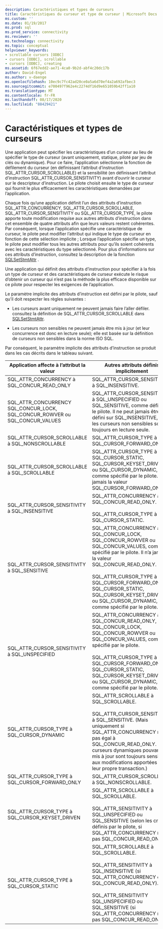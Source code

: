 ```yaml
---
description: Caractéristiques et types de curseurs
title: Caractéristiques du curseur et type de curseur | Microsoft Docs
ms.custom: ''
ms.date: 01/19/2017
ms.prod: sql
ms.prod_service: connectivity
ms.reviewer: ''
ms.technology: connectivity
ms.topic: conceptual
helpviewer_keywords:
- scrollable cursors [ODBC]
- cursors [ODBC], scrollable
- cursors [ODBC], creating
ms.assetid: 6f67edd2-ae71-4ca0-9b2d-abf4c20dc17b
author: David-Engel
ms.author: v-daenge
ms.openlocfilehash: 10ec9c7fc42ad20ce0a5a6d70ef4a2a692afbec3
ms.sourcegitcommit: e700497f962e4c2274df16d9e651059b42ff1a10
ms.translationtype: MT
ms.contentlocale: fr-FR
ms.lasthandoff: 08/17/2020
ms.locfileid: "88429421"
---
```

# <a name="cursor-characteristics-and-cursor-type"></a>Caractéristiques et types de curseurs
Une application peut spécifier les caractéristiques d’un curseur au lieu de spécifier le type de curseur (avant uniquement, statique, piloté par jeu de clés ou dynamique). Pour ce faire, l’application sélectionne la fonction de défilement du curseur (en définissant l’attribut d’instruction SQL_ATTR_CURSOR_SCROLLABLE) et la sensibilité (en définissant l’attribut d’instruction SQL_ATTR_CURSOR_SENSITIVITY) avant d’ouvrir le curseur sur le descripteur d’instruction. Le pilote choisit ensuite le type de curseur qui fournit le plus efficacement les caractéristiques demandées par l’application.  
  
 Chaque fois qu’une application définit l’un des attributs d’instruction SQL_ATTR_CONCURRENCY, SQL_ATTR_CURSOR_SCROLLABLE, SQL_ATTR_CURSOR_SENSITIVITY ou SQL_ATTR_CURSOR_TYPE, le pilote apporte toute modification requise aux autres attributs d’instruction dans cet ensemble de quatre attributs afin que leurs valeurs restent cohérentes. Par conséquent, lorsque l’application spécifie une caractéristique de curseur, le pilote peut modifier l’attribut qui indique le type de curseur en fonction de cette sélection implicite ; Lorsque l’application spécifie un type, le pilote peut modifier tous les autres attributs pour qu’ils soient cohérents avec les caractéristiques du type sélectionné. Pour plus d’informations sur ces attributs d’instruction, consultez la description de la fonction [SQLSetStmtAttr](../../../odbc/reference/syntax/sqlsetstmtattr-function.md) .  
  
 Une application qui définit des attributs d’instruction pour spécifier à la fois un type de curseur et des caractéristiques de curseur exécute le risque d’obtenir un curseur qui n’est pas la méthode la plus efficace disponible sur ce pilote pour respecter les exigences de l’application.  
  
 Le paramètre implicite des attributs d’instruction est défini par le pilote, sauf qu’il doit respecter les règles suivantes :  
  
-   Les curseurs avant uniquement ne peuvent jamais faire l’aller défiler. consultez la définition de SQL_ATTR_CURSOR_SCROLLABLE dans [SQLSetStmtAttr](../../../odbc/reference/syntax/sqlsetstmtattr-function.md).  
  
-   Les curseurs non sensibles ne peuvent jamais être mis à jour (et leur concurrence est donc en lecture seule); elle est basée sur la définition de curseurs non sensibles dans la norme ISO SQL.  
  
 Par conséquent, le paramètre implicite des attributs d’instruction se produit dans les cas décrits dans le tableau suivant.  
  
|Application affecte à l’attribut la valeur|Autres attributs définis implicitement|  
|-----------------------------------|-------------------------------------|  
|SQL_ATTR_CONCURRENCY à SQL_CONCUR_READ_ONLY|SQL_ATTR_CURSOR_SENSITIVITY à SQL_INSENSITIVE.|  
|SQL_ATTR_CONCURRENCY SQL_CONCUR_LOCK, SQL_CONCUR_ROWVER ou SQL_CONCUR_VALUES|SQL_ATTR_CURSOR_SENSITIVITY à SQL_UNSPECIFIED ou SQL_SENSITIVE, comme défini par le pilote. Il ne peut jamais être défini sur SQL_INSENSITIVE, car les curseurs non sensibles sont toujours en lecture seule.|  
|SQL_ATTR_CURSOR_SCROLLABLE à SQL_NONSCROLLABLE|SQL_ATTR_CURSOR_TYPE à SQL_CURSOR_FORWARD_ONLY|  
|SQL_ATTR_CURSOR_SCROLLABLE à SQL_SCROLLABLE|SQL_ATTR_CURSOR_TYPE à SQL_CURSOR_STATIC, SQL_CURSOR_KEYSET_DRIVEN ou SQL_CURSOR_DYNAMIC, comme spécifié par le pilote. Il n’a jamais la valeur SQL_CURSOR_FORWARD_ONLY.|  
|SQL_ATTR_CURSOR_SENSITIVITY à SQL_INSENSITIVE|SQL_ATTR_CONCURRENCY à SQL_CONCUR_READ_ONLY.<br /><br /> SQL_ATTR_CURSOR_TYPE à SQL_CURSOR_STATIC.|  
|SQL_ATTR_CURSOR_SENSITIVITY à SQL_SENSITIVE|SQL_ATTR_CONCURRENCY à SQL_CONCUR_LOCK, SQL_CONCUR_ROWVER ou SQL_CONCUR_VALUES, comme spécifié par le pilote. Il n’a jamais la valeur SQL_CONCUR_READ_ONLY.<br /><br /> SQL_ATTR_CURSOR_TYPE à SQL_CURSOR_FORWARD_ONLY, SQL_CURSOR_STATIC, SQL_CURSOR_KEYSET_DRIVEN ou SQL_CURSOR_DYNAMIC, comme spécifié par le pilote.|  
|SQL_ATTR_CURSOR_SENSITIVITY à SQL_UNSPECIFIED|SQL_ATTR_CONCURRENCY à SQL_CONCUR_READ_ONLY, SQL_CONCUR_LOCK, SQL_CONCUR_ROWVER ou SQL_CONCUR_VALUES, comme spécifié par le pilote.<br /><br /> SQL_ATTR_CURSOR_TYPE à SQL_CURSOR_FORWARD_ONLY, SQL_CURSOR_STATIC, SQL_CURSOR_KEYSET_DRIVEN ou SQL_CURSOR_DYNAMIC, comme spécifié par le pilote.|  
|SQL_ATTR_CURSOR_TYPE à SQL_CURSOR_DYNAMIC|SQL_ATTR_SCROLLABLE à SQL_SCROLLABLE.<br /><br /> SQL_ATTR_CURSOR_SENSITIVITY à SQL_SENSITIVE. (Mais uniquement si SQL_ATTR_CONCURRENCY n’est pas égal à SQL_CONCUR_READ_ONLY. Les curseurs dynamiques pouvant être mis à jour sont toujours sensibles aux modifications apportées dans leur propre transaction.)|  
|SQL_ATTR_CURSOR_TYPE à SQL_CURSOR_FORWARD_ONLY|SQL_ATTR_CURSOR_SCROLLABLE à SQL_NONSCROLLABLE.|  
|SQL_ATTR_CURSOR_TYPE à SQL_CURSOR_KEYSET_DRIVEN|SQL_ATTR_SCROLLABLE à SQL_SCROLLABLE.<br /><br /> SQL_ATTR_SENSITIVITY à SQL_UNSPECIFIED ou SQL_SENSITIVE (selon les critères définis par le pilote, si SQL_ATTR_CONCURRENCY n’est pas SQL_CONCUR_READ_ONLY).|  
|SQL_ATTR_CURSOR_TYPE à SQL_CURSOR_STATIC|SQL_ATTR_SCROLLABLE à SQL_SCROLLABLE.<br /><br /> SQL_ATTR_SENSITIVITY à SQL_INSENSITIVE (si SQL_ATTR_CONCURRENCY est SQL_CONCUR_READ_ONLY).<br /><br /> SQL_ATTR_SENSITIVITY SQL_UNSPECIFIED ou SQL_SENSITIVE (si SQL_ATTR_CONCURRENCY n’est pas SQL_CONCUR_READ_ONLY).|
